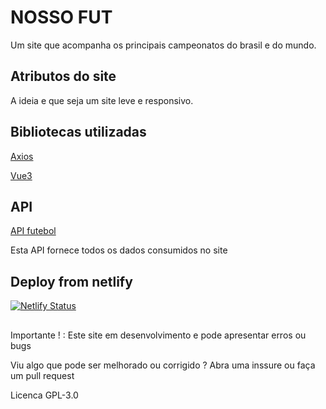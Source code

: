 # NOSSO FUT

Um site que acompanha os principais campeonatos do brasil e do mundo.

## Atributos do site

A ideia e que seja um site leve e responsivo.

## Bibliotecas  utilizadas

[Axios](https://axios-http.com/)

[Vue3](https://vuejs.org/)

## API

[API futebol](https://www.api-futebol.com.br/)

Esta API fornece todos os dados consumidos no site

## Deploy from netlify

[![Netlify Status](https://api.netlify.com/api/v1/badges/70e353b0-9983-4c9d-ab86-6e9f9148a18e/deploy-status)](https://app.netlify.com/sites/nossofut/deploys)

##

Importante ! : Este site em desenvolvimento e pode apresentar erros ou bugs

Viu algo que pode ser melhorado ou corrigido ? Abra uma inssure ou faça um pull request

Licenca GPL-3.0

